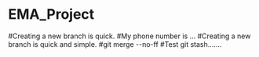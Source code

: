 # EMA_Project
#Creating a new branch is quick.
#My phone number is ...
#Creating a new branch is quick and simple.
#git merge --no-ff
#Test git stash.......
